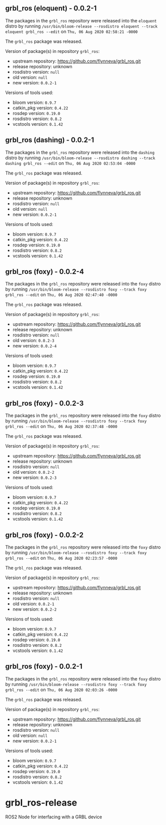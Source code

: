 ## grbl_ros (eloquent) - 0.0.2-1

The packages in the `grbl_ros` repository were released into the `eloquent` distro by running `/usr/bin/bloom-release --rosdistro eloquent --track eloquent grbl_ros --edit` on `Thu, 06 Aug 2020 02:58:21 -0000`

The `grbl_ros` package was released.

Version of package(s) in repository `grbl_ros`:

- upstream repository: https://github.com/flynneva/grbl_ros.git
- release repository: unknown
- rosdistro version: `null`
- old version: `null`
- new version: `0.0.2-1`

Versions of tools used:

- bloom version: `0.9.7`
- catkin_pkg version: `0.4.22`
- rosdep version: `0.19.0`
- rosdistro version: `0.8.2`
- vcstools version: `0.1.42`


## grbl_ros (dashing) - 0.0.2-1

The packages in the `grbl_ros` repository were released into the `dashing` distro by running `/usr/bin/bloom-release --rosdistro dashing --track dashing grbl_ros --edit` on `Thu, 06 Aug 2020 02:53:04 -0000`

The `grbl_ros` package was released.

Version of package(s) in repository `grbl_ros`:

- upstream repository: https://github.com/flynneva/grbl_ros.git
- release repository: unknown
- rosdistro version: `null`
- old version: `null`
- new version: `0.0.2-1`

Versions of tools used:

- bloom version: `0.9.7`
- catkin_pkg version: `0.4.22`
- rosdep version: `0.19.0`
- rosdistro version: `0.8.2`
- vcstools version: `0.1.42`


## grbl_ros (foxy) - 0.0.2-4

The packages in the `grbl_ros` repository were released into the `foxy` distro by running `/usr/bin/bloom-release --rosdistro foxy --track foxy grbl_ros --edit` on `Thu, 06 Aug 2020 02:47:40 -0000`

The `grbl_ros` package was released.

Version of package(s) in repository `grbl_ros`:

- upstream repository: https://github.com/flynneva/grbl_ros.git
- release repository: unknown
- rosdistro version: `null`
- old version: `0.0.2-3`
- new version: `0.0.2-4`

Versions of tools used:

- bloom version: `0.9.7`
- catkin_pkg version: `0.4.22`
- rosdep version: `0.19.0`
- rosdistro version: `0.8.2`
- vcstools version: `0.1.42`


## grbl_ros (foxy) - 0.0.2-3

The packages in the `grbl_ros` repository were released into the `foxy` distro by running `/usr/bin/bloom-release --rosdistro foxy --track foxy grbl_ros --edit` on `Thu, 06 Aug 2020 02:37:48 -0000`

The `grbl_ros` package was released.

Version of package(s) in repository `grbl_ros`:

- upstream repository: https://github.com/flynneva/grbl_ros.git
- release repository: unknown
- rosdistro version: `null`
- old version: `0.0.2-2`
- new version: `0.0.2-3`

Versions of tools used:

- bloom version: `0.9.7`
- catkin_pkg version: `0.4.22`
- rosdep version: `0.19.0`
- rosdistro version: `0.8.2`
- vcstools version: `0.1.42`


## grbl_ros (foxy) - 0.0.2-2

The packages in the `grbl_ros` repository were released into the `foxy` distro by running `/usr/bin/bloom-release --rosdistro foxy --track foxy grbl_ros --edit` on `Thu, 06 Aug 2020 02:23:57 -0000`

The `grbl_ros` package was released.

Version of package(s) in repository `grbl_ros`:

- upstream repository: https://github.com/flynneva/grbl_ros.git
- release repository: unknown
- rosdistro version: `null`
- old version: `0.0.2-1`
- new version: `0.0.2-2`

Versions of tools used:

- bloom version: `0.9.7`
- catkin_pkg version: `0.4.22`
- rosdep version: `0.19.0`
- rosdistro version: `0.8.2`
- vcstools version: `0.1.42`


## grbl_ros (foxy) - 0.0.2-1

The packages in the `grbl_ros` repository were released into the `foxy` distro by running `/usr/bin/bloom-release --rosdistro foxy --track foxy grbl_ros --edit` on `Thu, 06 Aug 2020 02:03:26 -0000`

The `grbl_ros` package was released.

Version of package(s) in repository `grbl_ros`:

- upstream repository: https://github.com/flynneva/grbl_ros.git
- release repository: unknown
- rosdistro version: `null`
- old version: `null`
- new version: `0.0.2-1`

Versions of tools used:

- bloom version: `0.9.7`
- catkin_pkg version: `0.4.22`
- rosdep version: `0.19.0`
- rosdistro version: `0.8.2`
- vcstools version: `0.1.42`


# grbl_ros-release
ROS2 Node for interfacing with a GRBL device
